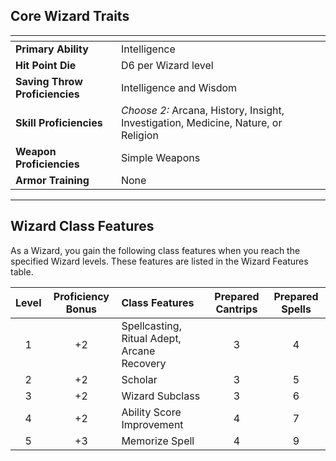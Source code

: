 ## Core Wizard Traits

| <!-- -->                       | <!-- -->                                                                           |
| :----------------------------- | :--------------------------------------------------------------------------------- |
| **Primary Ability**            | Intelligence                                                                       |
| **Hit Point Die**              | D6 per Wizard level                                                                |
| **Saving Throw Proficiencies** | Intelligence and Wisdom                                                            |
| **Skill Proficiencies**        | *Choose 2:* Arcana, History, Insight, Investigation, Medicine, Nature, or Religion |
| **Weapon Proficiencies**       | Simple Weapons                                                                     |
| **Armor Training**             | None                                                                               |
___


## Wizard Class Features

As a Wizard, you gain the following class features when you reach the specified Wizard levels. These features are listed in the Wizard Features table.

| Level | Proficiency Bonus | Class Features                              | Prepared Cantrips | Prepared Spells |
| :---: | :---------------: | :------------------------------------------ | :---------------: | :-------------: |
|   1   |        +2         | Spellcasting, Ritual Adept, Arcane Recovery |         3         |        4        |
|   2   |        +2         | Scholar                                     |         3         |        5        |
|   3   |        +2         | Wizard Subclass                             |         3         |        6        |
|   4   |        +2         | Ability Score Improvement                   |         4         |        7        |
|   5   |        +3         | Memorize Spell                              |         4         |        9        |